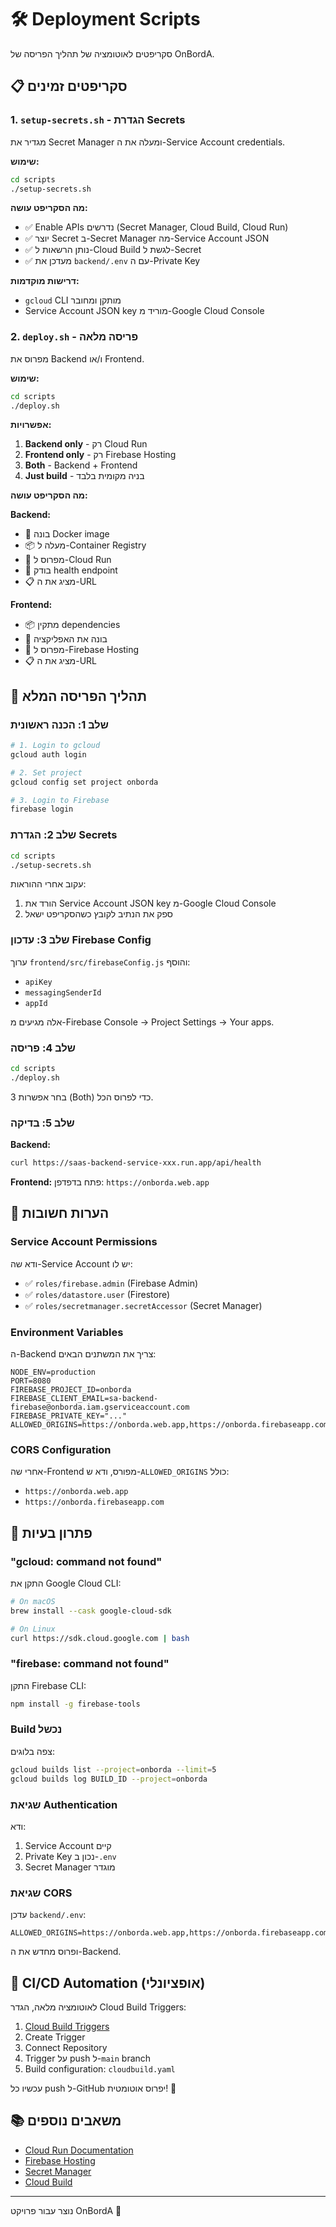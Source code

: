 # 🛠️ Deployment Scripts

סקריפטים לאוטומציה של תהליך הפריסה של OnBordA.

## 📋 סקריפטים זמינים

### 1. `setup-secrets.sh` - הגדרת Secrets

מגדיר את Secret Manager ומעלה את ה-Service Account credentials.

**שימוש:**
```bash
cd scripts
./setup-secrets.sh
```

**מה הסקריפט עושה:**
- ✅ Enable APIs נדרשים (Secret Manager, Cloud Build, Cloud Run)
- ✅ יוצר Secret ב-Secret Manager מה-Service Account JSON
- ✅ נותן הרשאות ל-Cloud Build לגשת ל-Secret
- ✅ מעדכן את `backend/.env` עם ה-Private Key

**דרישות מוקדמות:**
- `gcloud` CLI מותקן ומחובר
- Service Account JSON key מוריד מ-Google Cloud Console

### 2. `deploy.sh` - פריסה מלאה

מפרוס את Backend ו/או Frontend.

**שימוש:**
```bash
cd scripts
./deploy.sh
```

**אפשרויות:**
1. **Backend only** - רק Cloud Run
2. **Frontend only** - רק Firebase Hosting  
3. **Both** - Backend + Frontend
4. **Just build** - בניה מקומית בלבד

**מה הסקריפט עושה:**

**Backend:**
- 🔨 בונה Docker image
- 📦 מעלה ל-Container Registry
- 🚀 מפרוס ל-Cloud Run
- 🏥 בודק health endpoint
- 📋 מציג את ה-URL

**Frontend:**
- 📦 מתקין dependencies
- 🔨 בונה את האפליקציה
- 🚀 מפרוס ל-Firebase Hosting
- 📋 מציג את ה-URL

## 🚀 תהליך הפריסה המלא

### שלב 1: הכנה ראשונית

```bash
# 1. Login to gcloud
gcloud auth login

# 2. Set project
gcloud config set project onborda

# 3. Login to Firebase
firebase login
```

### שלב 2: הגדרת Secrets

```bash
cd scripts
./setup-secrets.sh
```

עקוב אחרי ההוראות:
1. הורד את Service Account JSON key מ-Google Cloud Console
2. ספק את הנתיב לקובץ כשהסקריפט ישאל

### שלב 3: עדכון Firebase Config

ערוך `frontend/src/firebaseConfig.js` והוסף:
- `apiKey`
- `messagingSenderId`
- `appId`

אלה מגיעים מ-Firebase Console → Project Settings → Your apps.

### שלב 4: פריסה

```bash
cd scripts
./deploy.sh
```

בחר אפשרות 3 (Both) כדי לפרוס הכל.

### שלב 5: בדיקה

**Backend:**
```bash
curl https://saas-backend-service-xxx.run.app/api/health
```

**Frontend:**
פתח בדפדפן: `https://onborda.web.app`

## 📝 הערות חשובות

### Service Account Permissions

ודא שה-Service Account יש לו:
- ✅ `roles/firebase.admin` (Firebase Admin)
- ✅ `roles/datastore.user` (Firestore)
- ✅ `roles/secretmanager.secretAccessor` (Secret Manager)

### Environment Variables

ה-Backend צריך את המשתנים הבאים:
```
NODE_ENV=production
PORT=8080
FIREBASE_PROJECT_ID=onborda
FIREBASE_CLIENT_EMAIL=sa-backend-firebase@onborda.iam.gserviceaccount.com
FIREBASE_PRIVATE_KEY="..."
ALLOWED_ORIGINS=https://onborda.web.app,https://onborda.firebaseapp.com
```

### CORS Configuration

אחרי שה-Frontend מפורס, ודא ש-`ALLOWED_ORIGINS` כולל:
- `https://onborda.web.app`
- `https://onborda.firebaseapp.com`

## 🐛 פתרון בעיות

### "gcloud: command not found"

התקן את Google Cloud CLI:
```bash
# On macOS
brew install --cask google-cloud-sdk

# On Linux
curl https://sdk.cloud.google.com | bash
```

### "firebase: command not found"

התקן Firebase CLI:
```bash
npm install -g firebase-tools
```

### Build נכשל

צפה בלוגים:
```bash
gcloud builds list --project=onborda --limit=5
gcloud builds log BUILD_ID --project=onborda
```

### שגיאת Authentication

ודא:
1. Service Account קיים
2. Private Key נכון ב-`.env`
3. Secret Manager מוגדר

### שגיאת CORS

עדכן `backend/.env`:
```env
ALLOWED_ORIGINS=https://onborda.web.app,https://onborda.firebaseapp.com,http://localhost:3000
```

ופרוס מחדש את ה-Backend.

## 🔄 CI/CD Automation (אופציונלי)

לאוטומציה מלאה, הגדר Cloud Build Triggers:

1. [Cloud Build Triggers](https://console.cloud.google.com/cloud-build/triggers)
2. Create Trigger
3. Connect Repository
4. Trigger על push ל-`main` branch
5. Build configuration: `cloudbuild.yaml`

עכשיו כל push ל-GitHub יפרוס אוטומטית! 🎉

## 📚 משאבים נוספים

- [Cloud Run Documentation](https://cloud.google.com/run/docs)
- [Firebase Hosting](https://firebase.google.com/docs/hosting)
- [Secret Manager](https://cloud.google.com/secret-manager/docs)
- [Cloud Build](https://cloud.google.com/build/docs)

---

נוצר עבור פרויקט OnBordA 🚀
